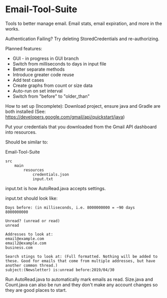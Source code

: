 # Email-Tool-Suite
Tools to better manage email. Email stats, email expiration, and more in the works.


Authentication Failing?
Try deleting StoredCredentials and re-authorizing.

Planned features:
* GUI - in progress in GUI branch
* Switch from milliseconds to days in input file
* Better separate methods
* Introduce greater code reuse
* Add test cases
* Create graphs from count or size data
* Auto-run on set interval
* Switch from "before" to "older_than"

How to set up (Incomplete):
Download project, ensure java and Gradle are both installed (See: https://developers.google.com/gmail/api/quickstart/java)

Put your credentials that you downloaded from the Gmail API dashboard into resources.

Should be similar to:

Email-Tool-Suite
    
    src
        main
            resources
                credentials.json
                input.txt

input.txt is how AutoRead.java accepts settings.

input.txt should look like:

    Days before: (in milliseconds, i.e. 8000000000 = ~90 days
    8000000000

    Unread? (unread or read)
    unread

    Addresses to look at:
    email@example.com
    email2@example.com
    business.com

    Search stings to look at: (Full formatted. Nothing will be added to these. Good for emails that come from multiple addresses, but have another common thread.)
    subject:(Newsletter) is:unread before:2019/04/30

Run AutoRead.java to automatically mark emails as read. Size.java and Count.java can also be run and they don't make any account changes so they are good places to start.

